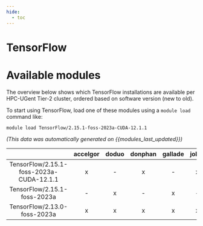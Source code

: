 ```yaml
---
hide:
  - toc
---
```


TensorFlow
==========

# Available modules


The overview below shows which TensorFlow installations are available per HPC-UGent Tier-2 cluster, ordered based on software version (new to old).

To start using TensorFlow, load one of these modules using a `module load` command like:

```shell
module load TensorFlow/2.15.1-foss-2023a-CUDA-12.1.1
```

*(This data was automatically generated on {{modules_last_updated}})*  

| |accelgor|doduo|donphan|gallade|joltik|litleo|shinx|
| :---: | :---: | :---: | :---: | :---: | :---: | :---: | :---: |
|TensorFlow/2.15.1-foss-2023a-CUDA-12.1.1|x|-|x|-|x|x|-|
|TensorFlow/2.15.1-foss-2023a|-|x|-|x|-|x|x|
|TensorFlow/2.13.0-foss-2023a|x|x|x|x|x|x|x|
